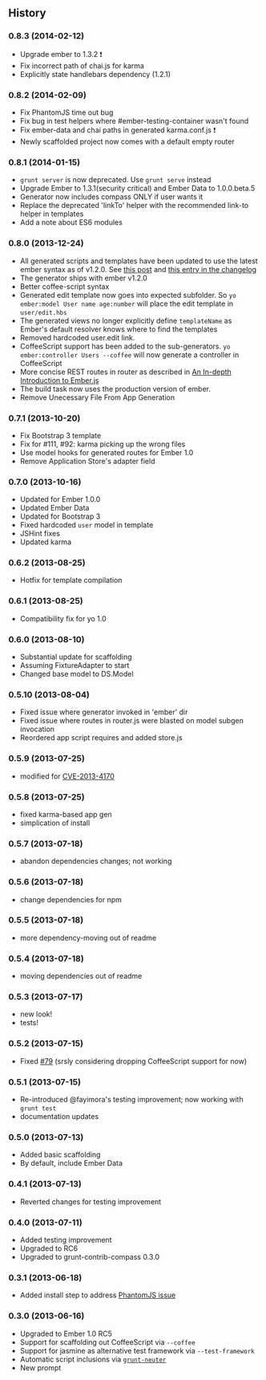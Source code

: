 ## History


### 0.8.3 (2014-02-12)
* Upgrade ember to 1.3.2 :heavy_exclamation_mark:
* Fix incorrect path of chai.js for karma
* Explicitly state handlebars dependency (1.2.1)

### 0.8.2 (2014-02-09)
 * Fix PhantomJS time out bug
 * Fix bug in test helpers where #ember-testing-container wasn't found
 * Fix ember-data and chai paths in generated karma.conf.js :heavy_exclamation_mark:
 * Newly scaffolded project now comes with a default empty router

### 0.8.1 (2014-01-15)
* `grunt server` is now deprecated. Use `grunt serve` instead
* Upgrade Ember to 1.3.1(security critical) and Ember Data to 1.0.0.beta.5
* Generator now includes compass ONLY if user wants it
* Replace the deprecated 'linkTo' helper with the recommended link-to helper in templates
* Add a note about ES6 modules

### 0.8.0 (2013-12-24)

* All generated scripts and templates have been updated to use the latest ember syntax as of v1.2.0.
  See [this post](http://emberjs.com/blog/2013/12/04/ember-1-2-0-and-ember-1-3-0-beta-released.html#toc_non-block-form-link-to-helper)
  and [this entry in the changelog](https://github.com/emberjs/ember.js/blob/v1.2.0/CHANGELOG#L132)
* The generator ships with ember v1.2.0
* Better coffee-script syntax
* Generated edit template now goes into expected subfolder. So `yo ember:model User name age:number`
  will place the edit template in `user/edit.hbs`
* The generated views no longer explicitly define `templateName` as Ember's default resolver knows
  where to find the templates
* Removed hardcoded user.edit link.
* CoffeeScript support has been added to the sub-generators. `yo ember:controller Users --coffee`
  will now generate a controller in CoffeeScript
* More concise REST routes in router as described in [An In-depth Introduction to Ember.js](http://coding.smashingmagazine.com/2013/11/07/an-in-depth-introduction-to-ember-js/#instantiate_the_router)
* The build task now uses the production version of ember.
* Remove Unecessary File From App Generation

### 0.7.1 (2013-10-20)

* Fix Bootstrap 3 template
* Fix for #111, #92: karma picking up the wrong files
* Use model hooks for generated routes for Ember 1.0
* Remove Application Store's adapter field

### 0.7.0 (2013-10-16)

* Updated for Ember 1.0.0
* Updated Ember Data
* Updated for Bootstrap 3
* Fixed hardcoded `user` model in template
* JSHint fixes
* Updated karma

### 0.6.2 (2013-08-25)

* Hotfix for template compilation

### 0.6.1 (2013-08-25)

* Compatibility fix for yo 1.0

### 0.6.0 (2013-08-10)

* Substantial update for scaffolding
* Assuming FixtureAdapter to start
* Changed base model to DS.Model

### 0.5.10 (2013-08-04)

* Fixed issue where generator invoked in 'ember' dir
* Fixed issue where routes in router.js were blasted on model subgen invocation
* Reordered app script requires and added store.js

### 0.5.9 (2013-07-25)

* modified for [CVE-2013-4170](http://emberjs.com/blog/2013/07/25/ember-1-0-rc6-1-rc5-1-rc4-1-rc3-1-rc2-1-and-rc1-1-released.html)

### 0.5.8 (2013-07-25)

* fixed karma-based app gen
* simplication of install

### 0.5.7 (2013-07-18)

* abandon dependencies changes; not working

### 0.5.6 (2013-07-18)

* change dependencies for npm

### 0.5.5 (2013-07-18)

* more dependency-moving out of readme

### 0.5.4 (2013-07-18)

* moving dependencies out of readme

### 0.5.3 (2013-07-17)

* new look!
* tests!

### 0.5.2 (2013-07-15)

* Fixed [#79](https://github.com/yeoman/generator-ember/issues/79) (srsly considering dropping CoffeeScript support for now)

### 0.5.1 (2013-07-15)

* Re-introduced @fayimora's testing improvement; now working with `grunt test`
* documentation updates

### 0.5.0 (2013-07-13)

* Added basic scaffolding
* By default, include Ember Data

### 0.4.1 (2013-07-13)

* Reverted changes for testing improvement

### 0.4.0 (2013-07-11)

* Added testing improvement
* Upgraded to RC6
* Upgraded to grunt-contrib-compass 0.3.0

### 0.3.1 (2013-06-18)

* Added install step to address [PhantomJS issue](https://github.com/yeoman/generator-webapp/issues/92)

### 0.3.0 (2013-06-16)

* Upgraded to Ember 1.0 RC5
* Support for scaffolding out CoffeeScript via `--coffee`
* Support for jasmine as alternative test framework via `--test-framework`
* Automatic script inclusions via [`grunt-neuter`](https://github.com/trek/grunt-neuter)
* New prompt

